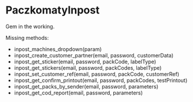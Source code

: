 # PaczkomatyInpost

Gem in the working.

Missing methods:
- inpost_machines_dropdown(param)
- inpost_create_customer_partner(email, password, customerData)
- inpost_get_sticker(email, password, packCode, labelType)
- inpost_get_stickers(email, password, packCodes, labelType)
- inpost_set_customer_ref(email, password, packCode, customerRef)
- inpost_get_confirm_printout(email, password, packCodes, testPrintout)
- inpost_get_packs_by_sender(email, password, parameters)
- inpost_get_cod_report(email, password, parameters)
